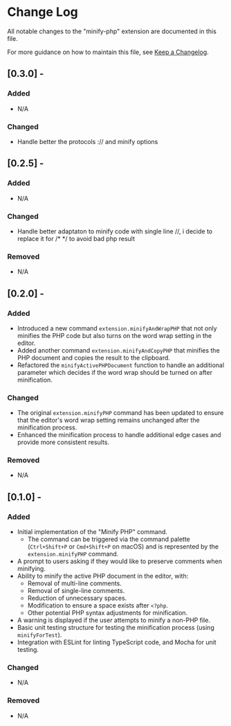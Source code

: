 # Change Log

All notable changes to the "minify-php" extension are documented in this file.

For more guidance on how to maintain this file, see [Keep a Changelog](http://keepachangelog.com/).

## [0.3.0] -

### Added

- N/A

### Changed

- Handle better the protocols :// and minify options

## [0.2.5] -

### Added

- N/A

### Changed

- Handle better adaptaton to minify code with single line //, i decide to replace it for /* */ to avoid bad php result
  
### Removed

- N/A

## [0.2.0] -

### Added

- Introduced a new command `extension.minifyAndWrapPHP` that not only minifies the PHP code but also turns on the word wrap setting in the editor.
- Added another command `extension.minifyAndCopyPHP` that minifies the PHP document and copies the result to the clipboard.
- Refactored the `minifyActivePHPDocument` function to handle an additional parameter which decides if the word wrap should be turned on after minification.

### Changed

- The original `extension.minifyPHP` command has been updated to ensure that the editor's word wrap setting remains unchanged after the minification process.
- Enhanced the minification process to handle additional edge cases and provide more consistent results.
  
### Removed

- N/A

## [0.1.0] -

### Added

- Initial implementation of the "Minify PHP" command.
  - The command can be triggered via the command palette (`Ctrl+Shift+P` or `Cmd+Shift+P` on macOS) and is represented by the `extension.minifyPHP` command.
- A prompt to users asking if they would like to preserve comments when minifying.
- Ability to minify the active PHP document in the editor, with:
  - Removal of multi-line comments.
  - Removal of single-line comments.
  - Reduction of unnecessary spaces.
  - Modification to ensure a space exists after `<?php`.
  - Other potential PHP syntax adjustments for minification.
- A warning is displayed if the user attempts to minify a non-PHP file.
- Basic unit testing structure for testing the minification process (using `minifyForTest`).
- Integration with ESLint for linting TypeScript code, and Mocha for unit testing.

### Changed

- N/A

### Removed

- N/A
